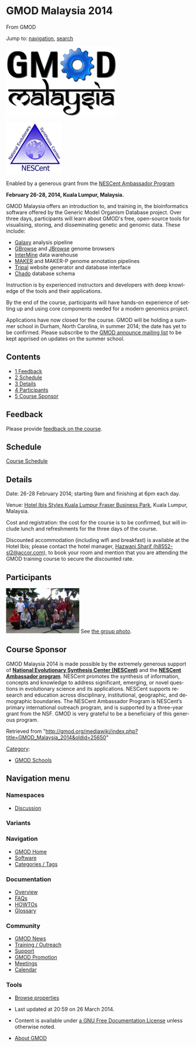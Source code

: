 <div id="mw-page-base" class="noprint">

</div>

<div id="mw-head-base" class="noprint">

</div>

<div id="content" class="mw-body" role="main">

<span id="top"></span>

<div id="mw-js-message" style="display:none;">

</div>



# <span dir="auto">GMOD Malaysia 2014</span>

<div id="bodyContent">

<div id="siteSub">

From GMOD

</div>

<div id="contentSub">

</div>

<div id="jump-to-nav" class="mw-jump">

Jump to: [navigation](#mw-navigation), [search](#p-search)

</div>

<div id="mw-content-text" class="mw-content-ltr" lang="en" dir="ltr">

<div class="floatright">

<a href="File:GMOD-malaysia.png" class="image"><img
src="../mediawiki/images/thumb/a/a3/GMOD-malaysia.png/300px-GMOD-malaysia.png"
srcset="../mediawiki/images/thumb/a/a3/GMOD-malaysia.png/450px-GMOD-malaysia.png 1.5x, ../mediawiki/images/thumb/a/a3/GMOD-malaysia.png/600px-GMOD-malaysia.png 2x"
width="300" height="190" alt="GMOD-malaysia.png" /></a>

</div>

<div class="sponsorbox">

<div class="floatleft">

<a href="http://nescent.org" rel="nofollow" title="NESCent"><img
src="../mediawiki/images/3/3a/NESCentLogo152.jpg" width="152"
height="141" alt="NESCent" /></a>

</div>

<div class="sponsortext">

Enabled by a generous grant from the
<a href="http://ambassadors.nescent.org/" class="external text"
rel="nofollow">NESCent Ambassador Program</a>

</div>

</div>

**February 26-28, 2014, Kuala Lumpur, Malaysia.**

GMOD Malaysia offers an introduction to, and training in, the
bioinformatics software offered by the Generic Model Organism Database
project. Over three days, participants will learn about GMOD's free,
open-source tools for visualising, storing, and disseminating genetic
and genomic data. These include:

- [Galaxy](Galaxy.1 "Galaxy") analysis pipeline
- [GBrowse](GBrowse.1 "GBrowse") and [JBrowse](JBrowse.1 "JBrowse")
  genome browsers
- [InterMine](InterMine "InterMine") data warehouse
- [MAKER](MAKER.1 "MAKER") and MAKER-P genome annotation pipelines
- [Tripal](Tripal.1 "Tripal") website generator and database interface
- <a href="Chado" class="mw-redirect" title="Chado">Chado</a> database
  schema

Instruction is by experienced instructors and developers with deep
knowledge of the tools and their applications.

By the end of the course, participants will have hands-on experience of
setting up and using core components needed for a modern genomics
project.

Applications have now closed for the course. GMOD will be holding a
summer school in Durham, North Carolina, in summer 2014; the date has
yet to be confirmed. Please subscribe to the
<a href="https://lists.sourceforge.net/lists/listinfo/gmod-announce"
class="external text" rel="nofollow">GMOD announce mailing list</a> to
be kept apprised on updates on the summer school.

<div id="toc" class="toc">

<div id="toctitle">

## Contents

</div>

- [<span class="tocnumber">1</span>
  <span class="toctext">Feedback</span>](#Feedback)
- [<span class="tocnumber">2</span>
  <span class="toctext">Schedule</span>](#Schedule)
- [<span class="tocnumber">3</span>
  <span class="toctext">Details</span>](#Details)
- [<span class="tocnumber">4</span>
  <span class="toctext">Participants</span>](#Participants)
- [<span class="tocnumber">5</span> <span class="toctext">Course
  Sponsor</span>](#Course_Sponsor)

</div>

## <span id="Feedback" class="mw-headline">Feedback</span>

Please provide <a
href="https://docs.google.com/forms/d/1BB1PUjlEH7NGcUVIWbDC2FBfu1DGMBILARzVNJdzw_4/viewform"
class="external text" rel="nofollow">feedback on the course</a>.

## <span id="Schedule" class="mw-headline">Schedule</span>

[Course
Schedule](GMOD_Malaysia_2014/Schedule "GMOD Malaysia 2014/Schedule")

## <span id="Details" class="mw-headline">Details</span>

Date: 26-28 February 2014; starting 9am and finishing at 6pm each day.

Venue: <a
href="http://www.ibis.com/gb/hotel-8552-ibis-styles-kuala-lumpur-fraser-business-park/index.shtml"
class="external text" rel="nofollow">Hotel Ibis Styles Kuala Lumpur
Fraser Business Park</a>, Kuala Lumpur, Malaysia.

Cost and registration: the cost for the course is to be confirmed, but
will include lunch and refreshments for the three days of the course.

Discounted accommodation (including wifi and breakfast) is available at
the Hotel Ibis; please contact the hotel manager,
<a href="mailto:h8552-sl2@accor.com" class="external text"
rel="nofollow">Hazwani Sharif (h8552-sl2@accor.com)</a>, to book your
room and mention that you are attending the GMOD training course to
secure the discounted rate.

  

## <span id="Participants" class="mw-headline">Participants</span>

<a href="File:GMODMalaysia2014GroupPhoto.jpg" class="image"><img
src="../mediawiki/images/thumb/7/74/GMODMalaysia2014GroupPhoto.jpg/200px-GMODMalaysia2014GroupPhoto.jpg"
srcset="../mediawiki/images/thumb/7/74/GMODMalaysia2014GroupPhoto.jpg/300px-GMODMalaysia2014GroupPhoto.jpg 1.5x, ../mediawiki/images/thumb/7/74/GMODMalaysia2014GroupPhoto.jpg/400px-GMODMalaysia2014GroupPhoto.jpg 2x"
width="200" height="123" alt="GMODMalaysia2014GroupPhoto.jpg" /></a> See
<a href="../mediawiki/images/7/74/GMODMalaysia2014GroupPhoto.jpg"
class="internal" title="GMODMalaysia2014GroupPhoto.jpg">the group
photo</a>.

## <span id="Course_Sponsor" class="mw-headline">Course Sponsor</span>

GMOD Malaysia 2014 is made possible by the extremely generous support of
**<a href="http://nescent.org" class="external text"
rel="nofollow">National Evolutionary Synthesis Center (NESCent)</a>**
and the
**<a href="http://ambassadors.nescent.org/" class="external text"
rel="nofollow">NESCent Ambassador program</a>**. NESCent promotes the
synthesis of information, concepts and knowledge to address significant,
emerging, or novel questions in evolutionary science and its
applications. NESCent supports research and education across
disciplinary, institutional, geographic, and demographic boundaries. The
NESCent Ambassador Program is NESCent’s primary international outreach
program, and is supported by a three-year grant from the NSF. GMOD is
very grateful to be a beneficiary of this generous program.

</div>

<div class="printfooter">

Retrieved from
"<http://gmod.org/mediawiki/index.php?title=GMOD_Malaysia_2014&oldid=25650>"

</div>

<div id="catlinks" class="catlinks">

<div id="mw-normal-catlinks" class="mw-normal-catlinks">

[Category](Special%3ACategories "Special%3ACategories"):

- [GMOD Schools](Category%3AGMOD_Schools "Category%3AGMOD Schools")

</div>

</div>

<div class="visualClear">

</div>

</div>

</div>

<div id="mw-navigation">

## Navigation menu

<div id="mw-head">



<div id="left-navigation">

<div id="p-namespaces" class="vectorTabs" role="navigation"
aria-labelledby="p-namespaces-label">

### Namespaces


- <span id="ca-talk"><a
  href="http://gmod.org/mediawiki/index.php?title=Talk:GMOD_Malaysia_2014&amp;action=edit&amp;redlink=1"
  accesskey="t"
  title="Discussion about the content page [t]">Discussion</a></span>

</div>

<div id="p-variants" class="vectorMenu emptyPortlet" role="navigation"
aria-labelledby="p-variants-label">

### 

### Variants[](#)

<div class="menu">

</div>

</div>

</div>





</div>

</div>

</div>

<div id="mw-panel">

<div id="p-logo" role="banner">

<a href="Main_Page"
style="background-image: url(../images/GMOD-cogs.png);"
title="Visit the main page"></a>

</div>

<div id="p-Navigation" class="portal" role="navigation"
aria-labelledby="p-Navigation-label">

### Navigation

<div class="body">

- <span id="n-GMOD-Home">[GMOD Home](Main_Page)</span>
- <span id="n-Software">[Software](GMOD_Components)</span>
- <span id="n-Categories-.2F-Tags">[Categories /
  Tags](Categories)</span>

</div>

</div>

<div id="p-Documentation" class="portal" role="navigation"
aria-labelledby="p-Documentation-label">

### Documentation

<div class="body">

- <span id="n-Overview">[Overview](Overview)</span>
- <span id="n-FAQs">[FAQs](Category%3AFAQ)</span>
- <span id="n-HOWTOs">[HOWTOs](Category%3AHOWTO)</span>
- <span id="n-Glossary">[Glossary](Glossary)</span>

</div>

</div>

<div id="p-Community" class="portal" role="navigation"
aria-labelledby="p-Community-label">

### Community

<div class="body">

- <span id="n-GMOD-News">[GMOD News](GMOD_News)</span>
- <span id="n-Training-.2F-Outreach">[Training /
  Outreach](Training_and_Outreach)</span>
- <span id="n-Support">[Support](Support)</span>
- <span id="n-GMOD-Promotion">[GMOD Promotion](GMOD_Promotion)</span>
- <span id="n-Meetings">[Meetings](Meetings)</span>
- <span id="n-Calendar">[Calendar](Calendar)</span>

</div>

</div>

<div id="p-tb" class="portal" role="navigation"
aria-labelledby="p-tb-label">

### Tools

<div class="body">


- <span id="t-smwbrowselink"><a href="Special%3ABrowse/GMOD_Malaysia_2014" rel="smw-browse">Browse
  properties</a></span>


</div>

</div>

</div>

</div>

<div id="footer" role="contentinfo">

- <span id="footer-info-lastmod">Last updated at 20:59 on 26 March
  2014.</span>
<!-- - <span id="footer-info-viewcount">118,791 page views.</span> -->
- <span id="footer-info-copyright">Content is available under
  <a href="http://www.gnu.org/licenses/fdl-1.3.html" class="external"
  rel="nofollow">a GNU Free Documentation License</a> unless otherwise
  noted.</span>

<!-- -->

- <span id="footer-places-about">[About
  GMOD](GMOD:About "GMOD:About")</span>

<!-- -->






</div>
